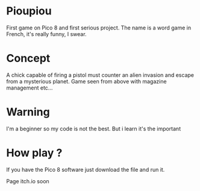 # Pioupiou
  First game on Pico 8 and first serious project. The name is a word game in French, it's really funny, I swear.

# Concept
  A chick capable of firing a pistol must counter an alien invasion and escape from a mysterious planet. Game seen from above with magazine management etc...
  
# Warning
  I'm a beginner so my code is not the best. But i learn it's the important
  
 # How play ?
  If you have the Pico 8 software just download the file and run it.
  
  Page itch.io soon
